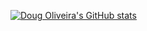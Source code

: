 [![Doug Oliveira's GitHub stats](https://github-readme-stats.vercel.app/api?username=oliveiradoug&theme=dark&show_icons=true)](https://github.com/oliveiradoug/github-readme-stats)
